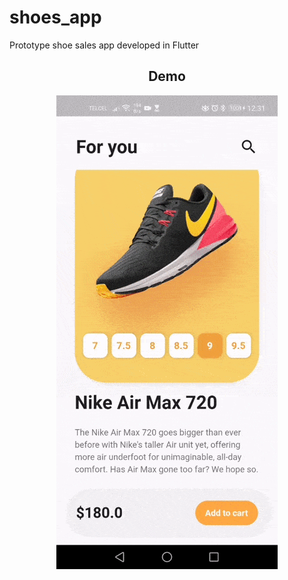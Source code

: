 # shoes_app

Prototype shoe sales app developed in Flutter

<div style="text-align: center;">
<h2><b>Demo</b></h2>
<img src="https://github.com/urielexis64/flutter_shoes_app/blob/main/assets/screenshots/demo.gif"/>
</div>
